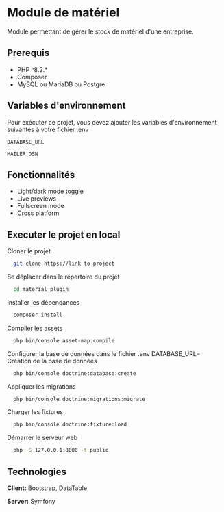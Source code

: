 
# Module de matériel

Module permettant de gérer le stock de matériel d'une entreprise.

## Prerequis

- PHP ^8.2.*
- Composer
- MySQL ou MariaDB ou Postgre

## Variables d'environnement

Pour exécuter ce projet, vous devez ajouter les variables d'environnement suivantes à votre fichier .env

`DATABASE_URL`

`MAILER_DSN`

## Fonctionnalités

- Light/dark mode toggle
- Live previews
- Fullscreen mode
- Cross platform


## Executer le projet en local

Cloner le projet

```bash
  git clone https://link-to-project
```

Se déplacer dans le répertoire du projet

```bash
  cd material_plugin
```

Installer les dépendances

```bash
  composer install
```

Compiler les assets

```bash
  php bin/console asset-map:compile
```
Configurer la base de données dans le fichier .env
DATABASE_URL=
Création de la base de données

```bash
  php bin/console doctrine:database:create 
```

Appliquer les migrations

```bash
  php bin/console doctrine:migrations:migrate
```

Charger les fixtures

```bash
  php bin/console doctrine:fixture:load  
```

Démarrer le serveur web

```bash
  php -S 127.0.0.1:8000 -t public
```

## Technologies

**Client:** Bootstrap, DataTable

**Server:** Symfony